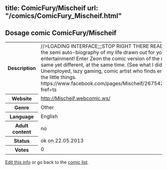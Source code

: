 title: ComicFury/Mischeif
url: "/comics/ComicFury_Mischeif.html"
---
Dosage comic ComicFury/Mischeif
-----------------------------------------

<p id="msg"></p>
<script type="text/javascript">
if (window.location.search === '?edit_info_mail=sent_ok') {
  var elem = document.getElementById("msg");
  elem.innerHTML = 'Edited information sucessfully sent for review, which is usually done daily. Thanks!';
  elem.className = 'ok';
}
</script>
<table class="comicinfo">
<tr>
<th>Description</th><td>//&gt;LOADING INTERFACE;;;STOP RIGHT THERE READERS! Enter the semi auto-biography of my life drawn out for your entertainment! Enter Zeon the comic version of the me who is the same yet different, at the same time. (See what I did there?) Unemployed, lazy gaming, comic artist who finds entertainment in the little things. https://www.facebook.com/pages/Mischeif/267542906656329?fref=ts</td>
</tr>
<tr>
<th>Website</th><td><a href="http://Mischeif.webcomic.ws/">http://Mischeif.webcomic.ws/</a></td>
</tr>
<tr>
<th>Genre</th><td>Other</td>
</tr>
<tr>
<th>Language</th><td>English</td>
</tr>
<tr>
<th>Adult content</th><td>no</td>
</tr>
<tr>
<th>Status</th><td>ok on 22.05.2013</td>
</tr>
<tr>
<th>Votes</th><td>0</td>
</tr>
</table>

[Edit this info](ComicFury_Mischeif_edit.html) or go back to the [comic list](../comic-index.html).
